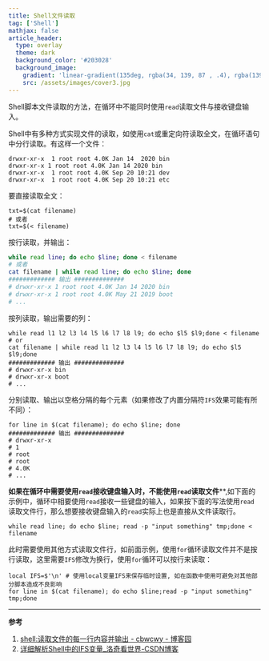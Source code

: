 ```yaml
---
title: Shell文件读取
tag: ['Shell']
mathjax: false
article_header:
  type: overlay
  theme: dark
  background_color: '#203028'
  background_image:
    gradient: 'linear-gradient(135deg, rgba(34, 139, 87 , .4), rgba(139, 34, 139, .4))'
    src: /assets/images/cover3.jpg
---
```


Shell脚本文件读取的方法，在循环中不能同时使用`read`读取文件与接收键盘输入。

<!--more-->
Shell中有多种方式实现文件的读取，如使用`cat`或重定向符读取全文，在循环语句中分行读取。有这样一个文件：

```
drwxr-xr-x  1 root root 4.0K Jan 14  2020 bin
drwxr-xr-x 1 root root 4.0K Jan 14 2020 bin
drwxr-xr-x  1 root root 4.0K Sep 20 10:21 dev
drwxr-xr-x  1 root root 4.0K Sep 20 10:21 etc
```

要直接读取全文：

```shell
txt=$(cat filename)
# 或者
txt=$(< filename)
```

按行读取，并输出：

```bash
while read line; do echo $line; done < filename
# 或者
cat filename | while read line; do echo $line; done
############# 输出 ##############
# drwxr-xr-x 1 root root 4.0K Jan 14 2020 bin
# drwxr-xr-x 1 root root 4.0K May 21 2019 boot
# ...
```

按列读取，输出需要的列：

```shell
while read l1 l2 l3 l4 l5 l6 l7 l8 l9; do echo $l5 $l9;done < filename
# or
cat filename | while read l1 l2 l3 l4 l5 l6 l7 l8 l9; do echo $l5 $l9;done
############# 输出 ##############
# drwxr-xr-x bin
# drwxr-xr-x boot
# ...
```

分别读取、输出以空格分隔的每个元素（如果修改了内置分隔符`IFS`效果可能有所不同）：

```shell
for line in $(cat filename); do echo $line; done
############# 输出 ##############
# drwxr-xr-x
# 1
# root
# root
# 4.0K
# ...
```

**如果在循环中需要使用`read`接收键盘输入时，不能使用`read`读取文件****,如下面的示例中，循环中相要使用`read`接收一些键盘的输入，如果按下面的写法使用`read`读取文件行，那么想要接收键盘输入的`read`实际上也是直接从文件读取行。

```shell
while read line; do echo $line; read -p "input something" tmp;done < filename
```

此时需要使用其他方式读取文件行，如前面示例，使用`for`循环读取文件并不是按行读取，这里需要`IFS`修改为换行，使用`for`循环可以按行来读取：

```shell
local IFS=$'\n' # 使用local变量IFS来保存临时设置, 如在函数中使用可避免对其他部分脚本造成不良影响
for line in $(cat filename); do echo $line;read -p "input something" tmp;done
```

---

**参考**
1. [shell:读取文件的每一行内容并输出 - cbwcwy - 博客园](https://www.cnblogs.com/iloveyoucc/archive/2012/07/10/2585529.html)
2. [详细解析Shell中的IFS变量_洛奇看世界-CSDN博客](https://blog.csdn.net/guyongqiangx/article/details/80220434)
